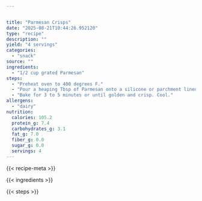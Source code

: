 ```yaml
---


title: "Parmesan Crisps"
date: "2025-08-21T10:44:26.952120"
type: "recipe"
description: ""
yield: "4 servings"
categories:
  - "snack"
source: ""
ingredients:
  - "1/2 cup grated Parmesan"
steps:
  - "Preheat oven to 400 degrees F."
  - "Pour a heaping Tbsp of Parmesan onto a silicone or parchment lined baking sheet and lightly pat down. A silicone baking sheet is highly recommended. Repeat with the remaining cheese, spacing the spoonfuls about a 1/2 inch apart."
  - "Bake for 3 to 5 minutes or until golden and crisp. Cool."
allergens:
  - "dairy"
nutrition:
  calories: 105.2
  protein_g: 7.4
  carbohydrates_g: 3.1
  fat_g: 7.0
  fiber_g: 0.0
  sugar_g: 0.0
  servings: 4
---
```


{{< recipe-meta >}}

{{< ingredients >}}

{{< steps >}}

